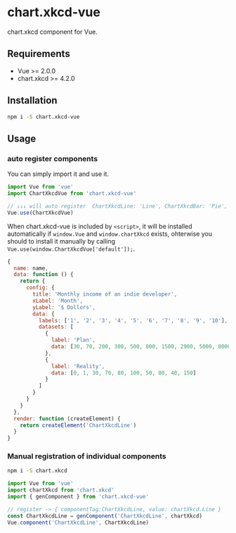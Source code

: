 # chart.xkcd-vue

chart.xkcd component for Vue.

## Requirements

- Vue >= 2.0.0
- chart.xkcd >= 4.2.0

## Installation

```bash
npm i -S chart.xkcd-vue
```

## Usage

### auto register components

You can simply import it and use it.

```js
import Vue from 'vue'
import ChartXkcdVue from 'chart.xkcd-vue'

// ↓↓↓ will auto register  ChartXkcdLine: 'Line', ChartXkcdBar: 'Pie', ChartXkcdPie: 'Bar'
Vue.use(ChartXkcdVue)
```

When chart.xkcd-vue is included by `<script>`, it will be installed automatically if `window.Vue` and `window.chartXkcd` exists, ohterwise you should to install it manually by calling `Vue.use(window.ChartXkcdVue['default']);`.

```js
{
  name: name,
  data: function () {
    return {
      config: {
        title: 'Monthly income of an indie developer',
        xLabel: 'Month',
        yLabel: '$ Dollors',
        data: {
          labels: ['1', '2', '3', '4', '5', '6', '7', '8', '9', '10'],
          datasets: [
            {
              label: 'Plan',
              data: [30, 70, 200, 300, 500, 800, 1500, 2900, 5000, 8000]
            },
            {
              label: 'Reality',
              data: [0, 1, 30, 70, 80, 100, 50, 80, 40, 150]
            }
          ]
        }
      }
    }
  },
  render: function (createElement) {
    return createElement('ChartXkcdLine')
  }
}
```

### Manual registration of individual components

```bash
npm i -S chart.xkcd
```

```js
import Vue from 'vue'
import chartXkcd from 'chart.xkcd'
import { genComponent } from 'chart.xkcd-vue'

// register -> { componentTag:ChartXkcdLine, value: chartXkcd.Line }
const ChartXkcdLine = genComponent('ChartXkcdLine', chartXkcd)
Vue.component('ChartXkcdLine', ChartXkcdLine)
```

